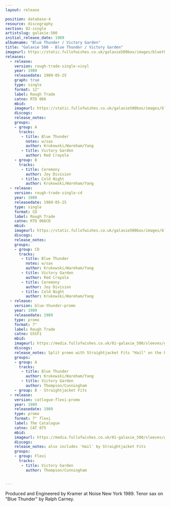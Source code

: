 ```yaml
---
layout: release

position: database-4
resource: discography
section: 02-single
artistslug: galaxie-500
initial_release_date: 1989
albumname: "Blue Thunder / Victory Garden"
title: "Galaxie 500 - Blue Thunder / Victory Garden"
imageurl: https://static.fullofwishes.co.uk/galaxie500box/images/bluethunder_lg.gif
releases:
  - release:
    version: rough-trade-single-vinyl
    year: 1989
    releasedate: 1989-05-25
    graph: true
    type: single
    format: 12"
    label: Rough Trade
    catno: RTD 066
    mbid:
    imageurl: https://static.fullofwishes.co.uk/galaxie500box/images/bluethunder_lg.gif
    discogs:
    release_notes:
    groups:
    - group: A
      tracks:
       - title: Blue Thunder
         notes: w/sax
         author: Krukowski/Wareham/Yang
       - title: Victory Garden
         author: Red Crayola
    - group: B
      tracks:
       - title: Ceremony
         author: Joy Division
       - title: Cold Night
         author: Krukowski/Wareham/Yang
  - release:
    version: rough-trade-single-cd
    year: 1989
    releasedate: 1989-05-25
    type: single
    format: CD
    label: Rough Trade
    catno: RTD 066CD
    mbid:
    imageurl: https://static.fullofwishes.co.uk/galaxie500box/images/bluethunder_lg.gif
    discogs:
    release_notes:
    groups:
    - group: CD
      tracks:
       - title: Blue Thunder
         notes: w/sax
         author: Krukowski/Wareham/Yang
       - title: Victory Garden
         author: Red Crayola
       - title: Ceremony
         author: Joy Division
       - title: Cold Night
         author: Krukowski/Wareham/Yang
  - release:
    version: blue-thunder-promo
    year: 1989
    releasedate: 1989
    type: promo
    format: 7"
    label: Rough Trade
    catno: G5SF1
    mbid:
    imageurl: https://media.fullofwishes.co.uk/01-galaxie_500/sleeves/g500-blue-thunder-victory-garden.jpg
    discogs:
    release_notes: Split promo with Straightjacket Fits "Hail" on the b-side
    groups:
    - group: A
      tracks:
       - title: Blue Thunder
         author: Krukowski/Wareham/Yang
       - title: Victory Garden
         author: Thompson/Cunningham
    - group: B - Straightjacket Fits
  - release:
    version: catlogue-flexi-promo
    year: 1989
    releasedate: 1989
    type: promo
    format: 7" flexi
    label: The Catalogue
    catno: CAT 075
    mbid:
    imageurl: https://media.fullofwishes.co.uk/01-galaxie_500/sleeves/g500_victory_garden_006.jpg
    discogs:
    release_notes: also includes 'Hail' by Straightjacket Fits
    groups:
    - group: Flexi
      tracks:
       - title: Victory Garden
         author: Thompson/Cunningham


---
```

Produced and Engineered by Kramer at Noise New York 1989.
Tenor sax on "Blue Thunder" by Ralph Carney.
